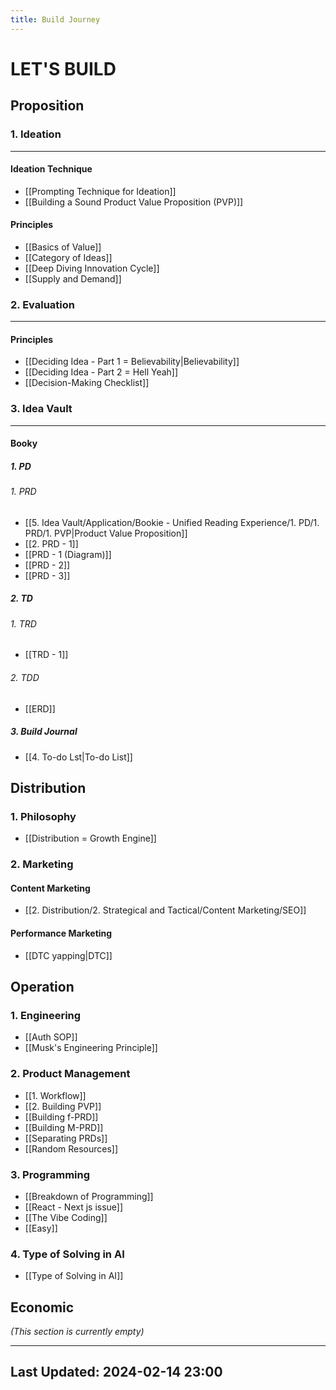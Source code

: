 ```yaml
---
title: Build Journey
---
```

# LET'S BUILD

## Proposition

### 1. Ideation
--------
#### Ideation Technique
- [[Prompting Technique for Ideation]]
- [[Building a Sound Product Value Proposition (PVP)]]

#### Principles
- [[Basics of Value]]
- [[Category of Ideas]]
- [[Deep Diving Innovation Cycle]]
- [[Supply and Demand]]

### 2. Evaluation
------
#### Principles
- [[Deciding Idea - Part 1  = Believability|Believability]]
- [[Deciding Idea - Part 2 = Hell Yeah]]
- [[Decision-Making Checklist]]

### 3. Idea Vault
-------
#### Booky
##### 1. PD
###### 1. PRD
- [[5. Idea Vault/Application/Bookie - Unified Reading Experience/1. PD/1. PRD/1. PVP|Product Value Proposition]]
- [[2. PRD - 1]]
- [[PRD - 1 (Diagram)]]
- [[PRD - 2]]
- [[PRD - 3]]

##### 2. TD
###### 1. TRD
- [[TRD - 1]]

###### 2. TDD
- [[ERD]]

##### 3. Build Journal
- [[4. To-do Lst|To-do List]]

## Distribution

### 1. Philosophy
- [[Distribution = Growth Engine]]

### 2. Marketing
#### Content Marketing
- [[2. Distribution/2. Strategical and Tactical/Content Marketing/SEO]]

#### Performance Marketing
- [[DTC yapping|DTC]]

## Operation

### 1. Engineering
- [[Auth SOP]]
- [[Musk's Engineering Principle]]

### 2. Product Management
- [[1. Workflow]]
- [[2. Building PVP]]
- [[Building f-PRD]]
- [[Building M-PRD]]
- [[Separating PRDs]]
- [[Random Resources]]

### 3. Programming
- [[Breakdown of Programming]]
- [[React - Next js issue]]
- [[The Vibe Coding]]
- [[Easy]]

### 4. Type of Solving in AI
- [[Type of Solving in AI]]

## Economic
*(This section is currently empty)*

---
Last Updated: 2024-02-14 23:00
---